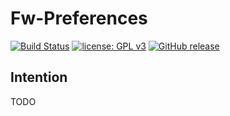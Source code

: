 Fw-Preferences
===

[![Build Status](https://travis-ci.org/Naoghuman/fw-preferences.svg?branch=master)](https://travis-ci.org/Naoghuman/fw-preferences)
[![license: GPL v3](https://img.shields.io/badge/License-GPL%20v3-blue.svg)](https://www.gnu.org/licenses/gpl-3.0)
[![GitHub release](https://img.shields.io/github/release/Naoghuman/fw-preferences.svg)](https://GitHub.com/Naoghuman/fw-preferences/releases/)



Intention
---

TODO
